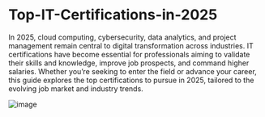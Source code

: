 # Top-IT-Certifications-in-2025

In 2025, cloud computing, cybersecurity, data analytics, and project management remain central to digital transformation across industries. IT certifications have become essential for professionals aiming to validate their skills and knowledge, improve job prospects, and command higher salaries.
Whether you’re seeking to enter the field or advance your career, this guide explores the top certifications to pursue in 2025, tailored to the evolving job market and industry trends.

![image](https://github.com/user-attachments/assets/a50cd106-cb63-446a-a736-1ac0adaaa355)



